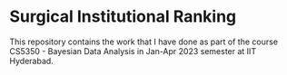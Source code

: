# Surgical Institutional Ranking
This repository contains the work that I have done as part of the course CS5350 - Bayesian Data Analysis in Jan-Apr 2023 semester at IIT Hyderabad.
